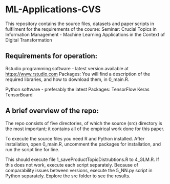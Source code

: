 # ML-Applications-CVS
This repository contains the source files, datasets and paper scripts in fulfilment for the requirements of the course: Seminar: Crucial Topics in Information Management - Machine Learning Applications in the Context of Digital Transformation


## Requirements for operation:

Rstudio programming software - latest version available at https://www.rstudio.com
	Packages:
		You will find a description of the required libraries, and how to download them, in 0_main.R.




Python software - preferably the latest
	Packages:
		TensorFlow
		Keras
		TensorBoard



## A brief overview of the repo:

The repo consists of five directories, of which the source (src) directory is the most important; it contains all of the empirical work done for this paper. 

To execute the source files you need R and Python installed. After installation, open 0_main.R, uncomment the packages for installation, and run the script line for line.

This should execute file 1_saveProductTopicDistrubtions.R to 4_GLM.R. If this does not work, execute each script separately. Because of comparability issues between versions, execute the 5_NN.py script in Python separately. Explore the src folder to see the results. 